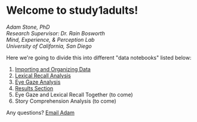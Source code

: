 # Welcome to study1adults! 
*Adam Stone, PhD*  
*Research Supervisor: Dr. Rain Bosworth*  
*Mind, Experience, & Perception Lab*  
*University of California, San Diego*  

Here we're going to divide this into different "data notebooks" listed below:
1. [Importing and Organizing Data](01dataimportclean.nb.html)
1. [Lexical Recall Analysis](02lexicalrecall.nb.html)
1. [Eye Gaze Analysis](03eyegaze.nb.html)
1. [Results Section](04resultsection.nb.html)
1. Eye Gaze and Lexical Recall Together (to come)
1. Story Comprehension Analysis (to come)

Any questions? [Email Adam](mailto:amstone@ucsd.edu)